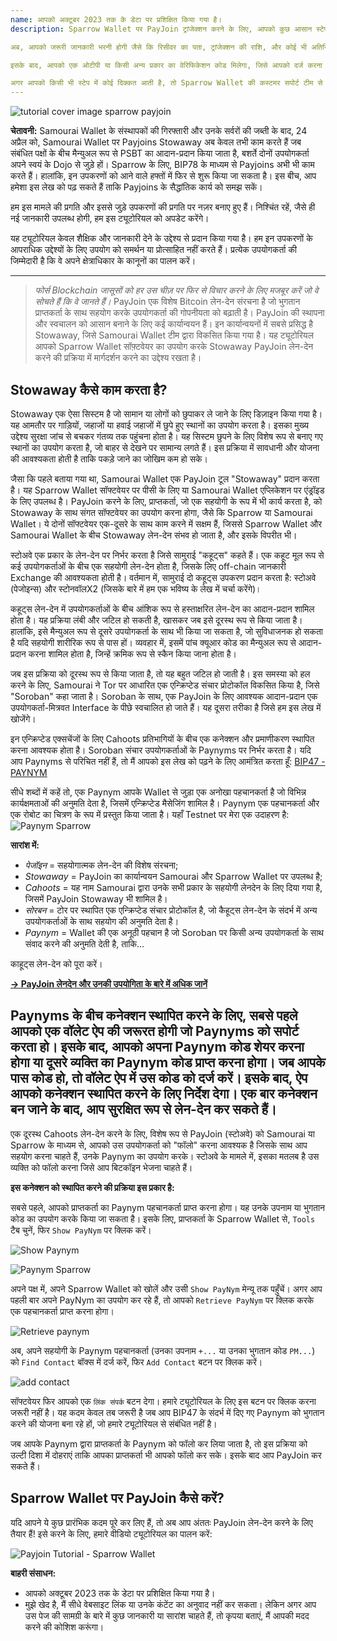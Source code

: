 ```yaml
---
name: आपको अक्टूबर 2023 तक के डेटा पर प्रशिक्षित किया गया है।
description: Sparrow Wallet पर PayJoin ट्रांजेक्शन करने के लिए, आपको कुछ आसान स्टेप्स फॉलो करने होंगे। सबसे पहले, अपने Sparrow Wallet अकाउंट में लॉगिन करें। फिर, ट्रांजेक्शन मेन्यू में जाएं और 'नया ट्रांजेक्शन' विकल्प चुनें। इसके बाद, आपको PayJoin ट्रांजेक्शन का विकल्प मिलेगा, उस पर क्लिक करें।

अब, आपको जरूरी जानकारी भरनी होगी जैसे कि रिसीवर का पता, ट्रांजेक्शन की राशि, और कोई भी अतिरिक्त नोट्स अगर आप जोड़ना चाहें। सारी जानकारी सही से भरने के बाद, 'कन्फर्म' बटन पर क्लिक करें। 

इसके बाद, आपको एक ओटीपी या किसी अन्य प्रकार का वेरिफिकेशन कोड मिलेगा, जिसे आपको दर्ज करना होगा ताकि ट्रांजेक्शन को सुरक्षित रूप से पूरा किया जा सके। वेरिफिकेशन के बाद, आपका PayJoin ट्रांजेक्शन सफलतापूर्वक पूरा हो जाएगा। 

अगर आपको किसी भी स्टेप में कोई दिक्कत आती है, तो Sparrow Wallet की कस्टमर सपोर्ट टीम से संपर्क करें। वे आपकी मदद करने के लिए हमेशा तैयार रहते हैं।
---
```

![tutorial cover image sparrow payjoin](assets/cover.webp)

**चेतावनी:** Samourai Wallet के संस्थापकों की गिरफ्तारी और उनके सर्वरों की जब्ती के बाद, 24 अप्रैल को, Samourai Wallet पर Payjoins Stowaway अब केवल तभी काम करते हैं जब संबंधित पक्षों के बीच मैन्युअल रूप से PSBT का आदान-प्रदान किया जाता है, बशर्ते दोनों उपयोगकर्ता अपने स्वयं के Dojo से जुड़े हों। Sparrow के लिए, BIP78 के माध्यम से Payjoins अभी भी काम करते हैं। हालांकि, इन उपकरणों को आने वाले हफ्तों में फिर से शुरू किया जा सकता है। इस बीच, आप हमेशा इस लेख को पढ़ सकते हैं ताकि Payjoins के सैद्धांतिक कार्य को समझ सकें।

हम इस मामले की प्रगति और इससे जुड़े उपकरणों की प्रगति पर नज़र बनाए हुए हैं। निश्चिंत रहें, जैसे ही नई जानकारी उपलब्ध होगी, हम इस ट्यूटोरियल को अपडेट करेंगे।

यह ट्यूटोरियल केवल शैक्षिक और जानकारी देने के उद्देश्य से प्रदान किया गया है। हम इन उपकरणों के आपराधिक उद्देश्यों के लिए उपयोग को समर्थन या प्रोत्साहित नहीं करते हैं। प्रत्येक उपयोगकर्ता की जिम्मेदारी है कि वे अपने क्षेत्राधिकार के कानूनों का पालन करें।

---
> *फोर्स Blockchain जासूसों को हर उस चीज़ पर फिर से विचार करने के लिए मजबूर करें जो वे सोचते हैं कि वे जानते हैं।*
PayJoin एक विशेष Bitcoin लेन-देन संरचना है जो भुगतान प्राप्तकर्ता के साथ सहयोग करके उपयोगकर्ता की गोपनीयता को बढ़ाती है। PayJoin की स्थापना और स्वचालन को आसान बनाने के लिए कई कार्यान्वयन हैं। इन कार्यान्वयनों में सबसे प्रसिद्ध है Stowaway, जिसे Samourai Wallet टीम द्वारा विकसित किया गया है। यह ट्यूटोरियल आपको Sparrow Wallet सॉफ़्टवेयर का उपयोग करके Stowaway PayJoin लेन-देन करने की प्रक्रिया में मार्गदर्शन करने का उद्देश्य रखता है।

## Stowaway कैसे काम करता है?

Stowaway एक ऐसा सिस्टम है जो सामान या लोगों को छुपाकर ले जाने के लिए डिज़ाइन किया गया है। यह आमतौर पर गाड़ियों, जहाजों या हवाई जहाजों में छुपे हुए स्थानों का उपयोग करता है। इसका मुख्य उद्देश्य सुरक्षा जांच से बचकर गंतव्य तक पहुंचना होता है। यह सिस्टम छुपने के लिए विशेष रूप से बनाए गए स्थानों का उपयोग करता है, जो बाहर से देखने पर सामान्य लगते हैं। इस प्रक्रिया में सावधानी और योजना की आवश्यकता होती है ताकि पकड़े जाने का जोखिम कम हो सके।

जैसा कि पहले बताया गया था, Samourai Wallet एक PayJoin टूल "Stowaway" प्रदान करता है। यह Sparrow Wallet सॉफ्टवेयर पर पीसी के लिए या Samourai Wallet एप्लिकेशन पर एंड्रॉइड के लिए उपलब्ध है। PayJoin करने के लिए, प्राप्तकर्ता, जो एक सहयोगी के रूप में भी कार्य करता है, को Stowaway के साथ संगत सॉफ्टवेयर का उपयोग करना होगा, जैसे कि Sparrow या Samourai Wallet। ये दोनों सॉफ्टवेयर एक-दूसरे के साथ काम करने में सक्षम हैं, जिससे Sparrow Wallet और Samourai Wallet के बीच Stowaway लेन-देन संभव हो जाता है, और इसके विपरीत भी।

स्टोअवे एक प्रकार के लेन-देन पर निर्भर करता है जिसे सामुराई "कहूट्स" कहते हैं। एक कहूट मूल रूप से कई उपयोगकर्ताओं के बीच एक सहयोगी लेन-देन होता है, जिसके लिए off-chain जानकारी Exchange की आवश्यकता होती है। वर्तमान में, सामुराई दो कहूट्स उपकरण प्रदान करता है: स्टोअवे (पेजोइन्स) और स्टोनवॉलX2 (जिसके बारे में हम एक भविष्य के लेख में चर्चा करेंगे)।

कहूट्स लेन-देन में उपयोगकर्ताओं के बीच आंशिक रूप से हस्ताक्षरित लेन-देन का आदान-प्रदान शामिल होता है। यह प्रक्रिया लंबी और जटिल हो सकती है, खासकर जब इसे दूरस्थ रूप से किया जाता है। हालांकि, इसे मैन्युअल रूप से दूसरे उपयोगकर्ता के साथ भी किया जा सकता है, जो सुविधाजनक हो सकता है यदि सहयोगी शारीरिक रूप से पास हों। व्यवहार में, इसमें पांच क्यूआर कोड का मैन्युअल रूप से आदान-प्रदान करना शामिल होता है, जिन्हें क्रमिक रूप से स्कैन किया जाना होता है।

जब इस प्रक्रिया को दूरस्थ रूप से किया जाता है, तो यह बहुत जटिल हो जाती है। इस समस्या को हल करने के लिए, Samourai ने Tor पर आधारित एक एन्क्रिप्टेड संचार प्रोटोकॉल विकसित किया है, जिसे "Soroban" कहा जाता है। Soroban के साथ, एक PayJoin के लिए आवश्यक आदान-प्रदान एक उपयोगकर्ता-मित्रवत Interface के पीछे स्वचालित हो जाते हैं। यह दूसरा तरीका है जिसे हम इस लेख में खोजेंगे।

इन एन्क्रिप्टेड एक्सचेंजों के लिए Cahoots प्रतिभागियों के बीच एक कनेक्शन और प्रमाणीकरण स्थापित करना आवश्यक होता है। Soroban संचार उपयोगकर्ताओं के Paynyms पर निर्भर करता है। यदि आप Paynyms से परिचित नहीं हैं, तो मैं आपको इस लेख को पढ़ने के लिए आमंत्रित करता हूँ: [BIP47 - PAYNYM](https://planb.network/tutorials/privacy/On-Chain/paynym-bip47-a492a70b-50eb-4f95-a766-bae2c5535093)

सीधे शब्दों में कहें तो, एक Paynym आपके Wallet से जुड़ा एक अनोखा पहचानकर्ता है जो विभिन्न कार्यक्षमताओं की अनुमति देता है, जिसमें एन्क्रिप्टेड मैसेजिंग शामिल है। Paynym एक पहचानकर्ता और एक रोबोट का चित्रण के रूप में प्रस्तुत किया जाता है। यहाँ Testnet पर मेरा एक उदाहरण है: ![Paynym Sparrow](assets/en/1.webp)

**सारांश में:**


- _पेजॉइन_ = सहयोगात्मक लेन-देन की विशेष संरचना;
- _Stowaway_ = PayJoin का कार्यान्वयन Samourai और Sparrow Wallet पर उपलब्ध है;
- _Cahoots_ = यह नाम Samourai द्वारा उनके सभी प्रकार के सहयोगी लेनदेन के लिए दिया गया है, जिसमें PayJoin Stowaway भी शामिल है।
- _सोरबन_ = टोर पर स्थापित एक एन्क्रिप्टेड संचार प्रोटोकॉल है, जो कैहूट्स लेन-देन के संदर्भ में अन्य उपयोगकर्ताओं के साथ सहयोग की अनुमति देता है।
- _Paynym_ = Wallet की एक अनूठी पहचान है जो Soroban पर किसी अन्य उपयोगकर्ता के साथ संवाद करने की अनुमति देती है, ताकि...

काहूट्स लेन-देन को पूरा करें।

[**-> PayJoin लेनदेन और उनकी उपयोगिता के बारे में अधिक जानें**](https://planb.network/tutorials/privacy/On-Chain/PayJoin-848b6a23-deb2-4c5f-a27e-93e2f842140f)

## Paynyms के बीच कनेक्शन स्थापित करने के लिए, सबसे पहले आपको एक वॉलेट ऐप की जरूरत होगी जो Paynyms को सपोर्ट करता हो। इसके बाद, आपको अपना Paynym कोड शेयर करना होगा या दूसरे व्यक्ति का Paynym कोड प्राप्त करना होगा। जब आपके पास कोड हो, तो वॉलेट ऐप में उस कोड को दर्ज करें। इसके बाद, ऐप आपको कनेक्शन स्थापित करने के लिए निर्देश देगा। एक बार कनेक्शन बन जाने के बाद, आप सुरक्षित रूप से लेन-देन कर सकते हैं।

एक दूरस्थ Cahoots लेन-देन करने के लिए, विशेष रूप से PayJoin (स्टोअवे) को Samourai या Sparrow के माध्यम से, आपको उस उपयोगकर्ता को "फॉलो" करना आवश्यक है जिसके साथ आप सहयोग करना चाहते हैं, उनके Paynym का उपयोग करके। स्टोअवे के मामले में, इसका मतलब है उस व्यक्ति को फॉलो करना जिसे आप बिटकॉइन भेजना चाहते हैं।

**इस कनेक्शन को स्थापित करने की प्रक्रिया इस प्रकार है:**

सबसे पहले, आपको प्राप्तकर्ता का Paynym पहचानकर्ता प्राप्त करना होगा। यह उनके उपनाम या भुगतान कोड का उपयोग करके किया जा सकता है। इसके लिए, प्राप्तकर्ता के Sparrow Wallet से, `Tools` टैब चुनें, फिर `Show PayNym` पर क्लिक करें।

![Show Paynym](assets/notext/2.webp)

![Paynym Sparrow](assets/en/1.webp)

अपने पक्ष में, अपने Sparrow Wallet को खोलें और उसी `Show PayNym` मेन्यू तक पहुँचें। अगर आप पहली बार अपने PayNym का उपयोग कर रहे हैं, तो आपको `Retrieve PayNym` पर क्लिक करके एक पहचानकर्ता प्राप्त करना होगा।

![Retrieve paynym](assets/notext/3.webp)

अब, अपने सहयोगी के Paynym पहचानकर्ता (उनका उपनाम `+...` या उनका भुगतान कोड `PM...`) को `Find Contact` बॉक्स में दर्ज करें, फिर `Add Contact` बटन पर क्लिक करें।

![add contact](assets/notext/4.webp)

सॉफ्टवेयर फिर आपको एक `लिंक संपर्क` बटन देगा। हमारे ट्यूटोरियल के लिए इस बटन पर क्लिक करना जरूरी नहीं है। यह कदम केवल तब जरूरी है जब आप BIP47 के संदर्भ में दिए गए Paynym को भुगतान करने की योजना बना रहे हों, जो हमारे ट्यूटोरियल से संबंधित नहीं है।

जब आपके Paynym द्वारा प्राप्तकर्ता के Paynym को फॉलो कर लिया जाता है, तो इस प्रक्रिया को उल्टी दिशा में दोहराएं ताकि आपका प्राप्तकर्ता भी आपको फॉलो कर सके। इसके बाद आप PayJoin कर सकते हैं।

## Sparrow Wallet पर PayJoin कैसे करें?

यदि आपने ये कुछ प्रारंभिक कदम पूरे कर लिए हैं, तो अब आप अंततः PayJoin लेन-देन करने के लिए तैयार हैं! इसे करने के लिए, हमारे वीडियो ट्यूटोरियल का पालन करें:

![Payjoin Tutorial - Sparrow Wallet](https://youtu.be/ZQxKod3e0Mg)

**बाहरी संसाधन:**


- आपको अक्टूबर 2023 तक के डेटा पर प्रशिक्षित किया गया है।
- मुझे खेद है, मैं सीधे वेबसाइट लिंक या उनके कंटेंट का अनुवाद नहीं कर सकता। लेकिन अगर आप उस पेज की सामग्री के बारे में कुछ जानकारी या सारांश चाहते हैं, तो कृपया बताएं, मैं आपकी मदद करने की कोशिश करूंगा।